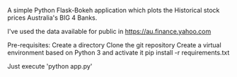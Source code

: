 A simple Python Flask-Bokeh application which plots the Historical stock prices Australia's BIG 4 Banks.

I've used the data available for public in https://au.finance.yahoo.com

Pre-requisites:
Create a directory
Clone the git repository 
Create a virtual environment based on Python 3 and activate it
pip install -r requirements.txt

Just execute 'python app.py'



